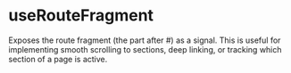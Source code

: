 # useRouteFragment

Exposes the route fragment (the part after #) as a signal. This is useful for implementing smooth scrolling to sections, deep linking, or tracking which section of a page is active.
